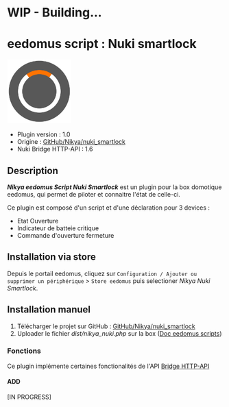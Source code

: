 # WIP - Building...
# eedomus script : Nuki smartlock

<img src="asset\nikya_nuki-plugin.svg" alt="Nuki Logo" style="width: 150px;"/>

* Plugin version : 1.0
* Origine : [GitHub/Nikya/nuki_smartlock](https://github.com/Nikya/eedomusScript_nuki_smartlock "Origine sur GitHub")
* Nuki Bridge HTTP-API : 1.6

## Description
***Nikya eedomus Script Nuki Smartlock*** est un plugin pour la box domotique eedomus, qui permet de piloter et connaitre l'état de celle-ci.

Ce plugin est composé d'un script et d'une déclaration pour 3 devices :
- Etat Ouverture
- Indicateur de batteie critique
- Commande d'ouverture fermeture

## Installation via store

Depuis le portail eedomus, cliquez sur `Configuration / Ajouter ou supprimer un périphérique` > `Store eedomus` puis selectioner _Nikya Nuki Smartlock_.

## Installation manuel
1. Télécharger le projet sur GitHub : [GitHub/Nikya/nuki_smartlock](https://github.com/Nikya/eedomusScript_nuki_smartlock "Origine sur GitHub")
1. Uploader le fichier *dist/nikya_nuki.php* sur la box ([Doc eedomus scripts](http://doc.eedomus.com/view/Scripts#Script_HTTP_sur_la_box_eedomus))

### Fonctions

Ce plugin implémente certaines fonctionalités de l'API [Bridge HTTP-API]( https://nuki.io/fr/api)

#### ADD

[IN PROGRESS]
